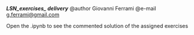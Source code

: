 *********LSN_exercises_ delivery*********
@author Giovanni Ferrami
@e-mail g.ferrami@gmail.com

Open the .ipynb to see the commented solution of the assigned exercises
